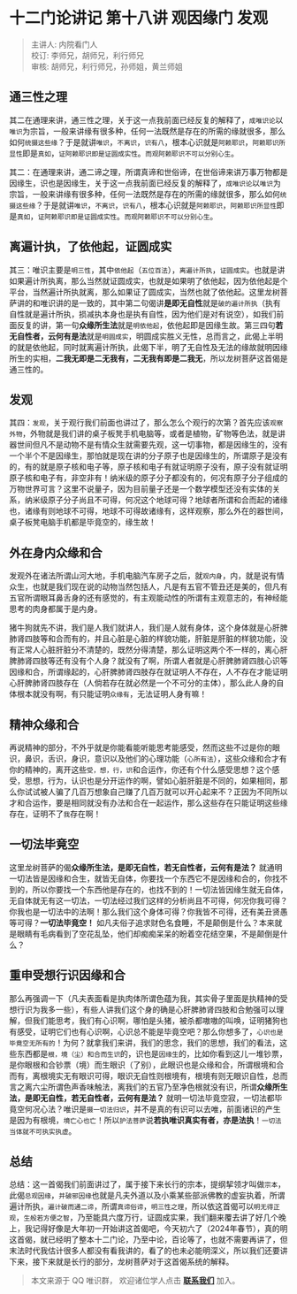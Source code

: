 # 十二门论讲记 第十八讲 观因缘门 发观

> 主讲人: 内院看门人 <br />
> 校订: 李师兄，胡师兄，利行师兄 <br />
> 审核: 胡师兄，利行师兄，孙师姐，黄兰师姐 <br />

## 通三性之理

其二在通理来讲，通三性之理，关于这一点我前面已经反复的解释了，`成唯识论`以`唯识`为宗旨，一般来讲缘有很多种，任何一法既然是存在的所需的缘就很多，那么如何`统摄这些缘`？于是就讲`唯识`，`不离识`，`识有八`，根本心识就是`阿赖耶识`，`阿赖耶识所显性`即是`真如`，`证阿赖耶识即是证圆成实性`。`而观阿赖耶识不可以分别心生`。

其二：在通理来讲，通二谛之理，所谓真谛和世俗谛，在世俗谛来讲万事万物都是因缘生，识也是因缘生，关于这一点我前面已经反复的解释了，`成唯识论`以`唯识`为宗旨，一般来讲缘有很多种，任何一法既然是存在的所需的缘就很多，那么如何`统摄这些缘`？于是就讲`唯识`，`不离识`，`识有八`，根本心识就是`阿赖耶识`，`阿赖耶识所显性`即是`真如`，`证阿赖耶识即是证圆成实性`。`而观阿赖耶识不可以分别心生`。

## 离遍计执，了依他起，证圆成实

其三：唯识主要是`明三性`，其中`依他起`（`五位百法`），`离遍计所执`，`证圆成实`。也就是讲如果遍计所执离，那么当然就证圆成实，也就是如果明了依他起，因为依他起是个平台，当然遍计所执就离，那么如果证了圆成实，当然也就了依他起。这里龙树菩萨讲的和唯识讲的是一致的，其中第二句偈讲**是即无自性**就是`破的遍计所执`（执有自性就是遍计所执，损减执本身也是执有自性，因为他们是对有说空），如我们前面反复的讲，第一句**众缘所生法**就是`明依他起`，依他起即是因缘生故。第三四句**若无自性者，云何有是法**就是`明圆成实`，明圆成实胜义无性，总而言之，此偈上半明的就是依他起，同时就离遍计所执，此偈下半，明了无自性及无法的缘故就明因缘所生的实相，**二我无即是二无我有，二无我有即是二我无**，所以龙树菩萨这首偈是通三性的。

## 发观

其四：`发观`，关于观行我们前面也讲过了，那么怎么个观行的次第？首先应该`观察外物`，外物就是我们讲的桌子板凳手机电脑等，或者是植物，矿物等色法，就是讲器世间但凡不是动物不是有情众生就需要先观，这一切事物，都是因缘生的，没有一个半个不是因缘生，那怕就是现在讲的分子原子也是因缘生的，所谓原子是没有的，有的就是原子核和电子等，原子核和电子有就证明原子没有，原子没有就证明原子核和电子有，非空非有！纳米级的原子分子都没有的，何况有原子分子组成的万物世界可言？这里不说量子，因为目前量子还是一个数学模型还没有实体的关系，纳米级原子分子尚且不可得，何况这个地球可得？地球者所谓和合而起的诸缘也，诸缘有则地球不可得，地球不可得故诸缘有，这样观察，那么外在的器世间，桌子板凳电脑手机都是毕竟空的，缘生故！

## 外在身内众缘和合

发观外在诸法所谓山河大地，手机电脑汽车房子之后，就`观内身`，内，就是说有情众生，也就是我们现在说的动物当然包括人，凡是有五官不管丑还是美的，但凡有五官所谓眼耳鼻舌身的还有感觉的，有主观能动性的所谓有主观意志的，有神经能思考的肉身都属于是内身。

猪牛狗就先不讲，我们是人我们就讲人，我们是人就有身体，这个身体就是心肝脾肺肾四肢等和合而有的，并且心脏是心脏的样貌功能，肝脏是肝脏的样貌功能，没有正常人心脏肝脏分不清楚的，既然分得清楚，那么证明这两个不一样的，离心肝脾肺肾四肢等还有没有个人身？就没有了啊，所谓人者就是心肝脾肺肾四肢心识等因缘和合，所谓缘起的，心肝脾肺肾四肢存在就证明人不存在，人不存在才能证明心肝脾肺肾四肢存在（人倘若存在就必然是一个不可分的主体），那么此人身的自体根本就没有啊，有只能证明`众缘有`，无法证明人身有嘛！

## 精神众缘和合

再说精神的部分，不外乎就是你能看能听能思考能感受，然而这些不过是你的眼识，鼻识，舌识，身识，意识以及他们的心理功能（`心所有法`），这些众缘和合才有你的精神的，离开这些`受，想，行，识`和合运作，你还有个什么感受思想？这个感受，思想，行为，认识也是分开运作的啊，譬如心脏肝脏是不同的，如果相同，那么你试试被人骗了几百万想象自己赚了几百万就可以开心起来不？正因为不同所以才和合运作，要是相同就没有办法和合在一起运作，那么这些存在只能证明这些缘存在，证明不了`我`存在啊！

## 一切法毕竟空

这里龙树菩萨的偈**众缘所生法，是即无自性，若无自性者，云何有是法？** 就通明一切法皆是因缘和合生，就皆无自体，你要找一个东西它不是因缘和合的，你找不到的，所以你要找一个东西他是存在的，也找不到的！一切法皆因缘生就无自体，无自体就无有这一切法，一切法经过我们这样的分析尚且不可得，何况你我可得？你我也是一切法中的法啊！那么我们这个身体可得？你我皆不可得，还有美丑贤愚等可得？**一切法毕竟空！** 如凡夫俗子追求财色名食睡，不是颠倒是什么？本来就是眼睛有毛病看到了空花乱坠，他们却痴痴呆呆的盼着空花结空果，不是颠倒是什么？

## 重申受想行识因缘和合

那么再强调一下（凡夫表面看是执肉体所谓色蕴为我，其实骨子里面是执精神的受想行识为我多一些），有些人讲我们这个身的确是心肝脾肺肾四肢和合勉强可以理解，但我们能思考，我们有心识啊，哪怕是头猪，被杀都嗷嗷的叫唤，证明猪狗也有感受，证明它们也有心识啊，心识总不能是毕竟空吧？那么你想多了，`心识也是毕竟空无所有的`！为何？就拿我们来讲，我们的思念，我们的思想，我们的看法，这些东西都是`根，境（尘）和合而生识`的，识也是`因缘生`的，比如你看到这儿一堆钞票，是你眼根和合钞票（境）而生眼识（了别），此眼识也是众缘和合，所谓根境和合而有，离根境实无有眼识可得，眼识无自性则根境有，根境有则无眼识自性，总而言之离六尘所谓色声香味触法，离我们的五官乃至净色根就没有识，所谓**众缘所生法，是即无自性，若无自性者，云何有是法？** 就明一切法毕竟空寂，一切法都毕竟空何况心法？唯识是`摄一切法归识`，并不是真的有识可以去唯，前面诸识的产生是因为有根境，`境亡心也亡`！所以`护法菩萨`说**若执唯识真实有者，亦是法执**！`一切法当体就不可执实执虚`。

## 总结

总结：这一首偈我们前面讲过了，属于接下来长行的宗本，提纲挈领才叫做`宗本`，此偈`总观因缘`，`并破邪因缘`也就是凡夫外道以及小乘某些部派佛教的虚妄执着，所谓遍计所执，`遍计破而通二谛`，所谓`真谛俗谛`，`明三性之理`，所以依这首偈可以`明无得正观`，`生般若方便之智`，乃至能具六度万行，证圆成实果，我们翻来覆去讲了好几个晚上，我记得好像是大年初一开始讲这首偈吧，今天初六了（2024年春节），真的明这首偈，就已经明了整本十二门论，乃至中论，百论等了，也就不需要再讲了，但末法时代我估计很多人都没有看我讲的，看了的也未必能明深义，所以我们还要讲下来，接下来就是长行的部分，龙树菩萨对于这首偈系统的解释。

> 本文来源于 QQ 唯识群， 欢迎诸位学人点击 **[联系我们](https://mp.weixin.qq.com/s/lZCfWjmLjgNR165Tx4_bCQ)** 加入。
